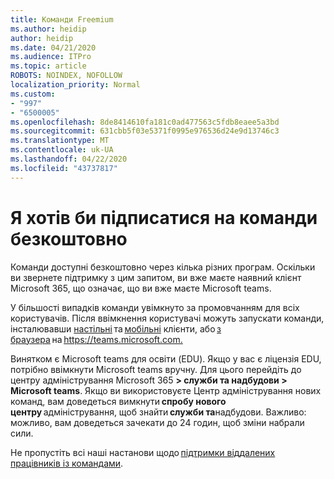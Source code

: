 ```yaml
---
title: Команди Freemium
ms.author: heidip
author: heidip
ms.date: 04/21/2020
ms.audience: ITPro
ms.topic: article
ROBOTS: NOINDEX, NOFOLLOW
localization_priority: Normal
ms.custom:
- "997"
- "6500005"
ms.openlocfilehash: 8de8414610fa181c0ad477563c5fdb8eaee5a3bd
ms.sourcegitcommit: 631cbb5f03e5371f0995e976536d24e9d13746c3
ms.translationtype: MT
ms.contentlocale: uk-UA
ms.lasthandoff: 04/22/2020
ms.locfileid: "43737817"
---
```

# <a name="id-like-to-sign-up-for-teams-for-free"></a>Я хотів би підписатися на команди безкоштовно

Команди доступні безкоштовно через кілька різних програм. Оскільки ви звернете підтримку з цим запитом, ви вже маєте наявний клієнт Microsoft 365, що означає, що ви вже маєте Microsoft teams.

У більшості випадків команди увімкнуто за промовчанням для всіх користувачів. Після ввімкнення користувачі можуть запускати команди, інсталювавши [настільні](https://docs.microsoft.com/MicrosoftTeams/get-clients#desktop-client) та [мобільні](https://docs.microsoft.com/MicrosoftTeams/get-clients#mobile-clients) клієнти, або [з браузера](https://docs.microsoft.com/MicrosoftTeams/get-clients#web-client) на <https://teams.microsoft.com.>

Винятком є Microsoft teams для освіти (EDU). Якщо у вас є ліцензія EDU, потрібно ввімкнути Microsoft teams вручну. Для цього перейдіть до центру адміністрування Microsoft 365 **> служби та надбудови > Microsoft teams**. Якщо ви використовуєте Центр адміністрування нових команд, вам доведеться вимкнути **спробу нового центру** адміністрування, щоб знайти **служби та**надбудови. Важливо: можливо, вам доведеться зачекати до 24 годин, щоб зміни набрали сили.

Не пропустіть всі наші настанови щодо [підтримки віддалених працівників із командами](https://docs.microsoft.com/MicrosoftTeams/support-remote-work-with-teams).
